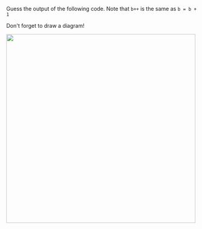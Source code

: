 Guess the output of the following code.  Note that `b++` is the same as `b = b + 1`

Don't forget to draw a diagram!

<img src="https://raw.githubusercontent.com/McLarenCollege/foundations_public/main/images/logical-operators-revision-guess-output-1.png" width=500 />
